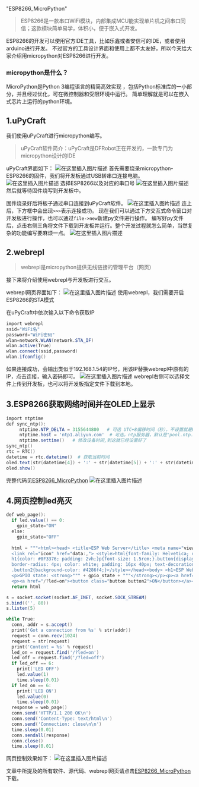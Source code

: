 "ESP8266_MicroPython" 
> ESP8266是一款串口WiFi模块，内部集成MCU能实现单片机之间串口同信；这款模块简单易学，体积小，便于嵌入式开发。

ESP8266的开发可以使用官方IDE工具，比如乐鑫或者安信可的IDE，或者使用arduino进行开发。
不过官方的工具设计界面和使用上都不太友好，所以今天给大家介绍用micropython对ESP8266进行开发。
### micropython是什么？
MicroPython是Python 3编程语言的精简高效实现 ，包括Python标准库的一小部分，并且经过优化，可在微控制器和受限环境中运行。
简单理解就是可以在嵌入式芯片上运行的python环境。
## 1.uPyCraft
我们使用uPyCraft进行micropython编写。

> uPyCraft软件简介：uPyCraft是DFRobot正在开发的，一款专门为micropython设计的IDE

uPyCraft界面如下：
![在这里插入图片描述](https://img-blog.csdnimg.cn/20210430231247903.png?x-oss-process=image/watermark,type_ZmFuZ3poZW5naGVpdGk,shadow_10,text_aHR0cHM6Ly9ibG9nLmNzZG4ubmV0L3dlaXhpbl80NDI0ODkwOQ==,size_16,color_FFFFFF,t_70)
首先需要烧录micropython-ESP8266的固件，我们将开发板通过USB转串口连接电脑。
![在这里插入图片描述](https://img-blog.csdnimg.cn/20210430231430808.png?x-oss-process=image/watermark,type_ZmFuZ3poZW5naGVpdGk,shadow_10,text_aHR0cHM6Ly9ibG9nLmNzZG4ubmV0L3dlaXhpbl80NDI0ODkwOQ==,size_16,color_FFFFFF,t_70)
选择ESP8266以及对应的串口号
![在这里插入图片描述](https://img-blog.csdnimg.cn/20210430231644578.png?x-oss-process=image/watermark,type_ZmFuZ3poZW5naGVpdGk,shadow_10,text_aHR0cHM6Ly9ibG9nLmNzZG4ubmV0L3dlaXhpbl80NDI0ODkwOQ==,size_16,color_FFFFFF,t_70)
然后就等待固件烧写到开发板中。

固件烧录好后将板子通过串口连接到uPyCraft软件。
![在这里插入图片描述](https://img-blog.csdnimg.cn/2021043023183616.png?x-oss-process=image/watermark,type_ZmFuZ3poZW5naGVpdGk,shadow_10,text_aHR0cHM6Ly9ibG9nLmNzZG4ubmV0L3dlaXhpbl80NDI0ODkwOQ==,size_16,color_FFFFFF,t_70)
连上后，下方框中会出现```>>>```表示连接成功。
现在我们可以通过下方交互式命令窗口对开发板进行操作，也可以通过```file->new```新建py文件进行操作。
编写好py文件后，点击右侧三角将文件下载到开发板并运行。整个开发过程就怎么简单，当然复杂的功能编写要麻烦一点。
![在这里插入图片描述](https://img-blog.csdnimg.cn/20210430232530848.png?x-oss-process=image/watermark,type_ZmFuZ3poZW5naGVpdGk,shadow_10,text_aHR0cHM6Ly9ibG9nLmNzZG4ubmV0L3dlaXhpbl80NDI0ODkwOQ==,size_16,color_FFFFFF,t_70)




## 2.webrepl

> webrepl是micropython提供无线链接的管理平台（网页）

接下来将介绍使用webrepl与开发板进行交互。

webrepl网页界面如下：
![在这里插入图片描述](https://img-blog.csdnimg.cn/20210430225954901.png?x-oss-process=image/watermark,type_ZmFuZ3poZW5naGVpdGk,shadow_10,text_aHR0cHM6Ly9ibG9nLmNzZG4ubmV0L3dlaXhpbl80NDI0ODkwOQ==,size_16,color_FFFFFF,t_70)
使用webrepl，我们需要开启ESP8266的STA模式

在uPyCraft中依次输入以下命令获取IP
```powershell
import webrepl
ssid="WiFi名"
password="WiFi密码"
wlan=network.WLAN(network.STA_IF)
wlan.active(True)                                     
wlan.connect(ssid,password)
wlan.ifconfig()
```
如果连接成功，会输出类似于192.168.1.54的IP号，用该IP替换webrepl中原有的IP，点击连接，输入密码即可。
![在这里插入图片描述](https://img-blog.csdnimg.cn/2021043023412698.png?x-oss-process=image/watermark,type_ZmFuZ3poZW5naGVpdGk,shadow_10,text_aHR0cHM6Ly9ibG9nLmNzZG4ubmV0L3dlaXhpbl80NDI0ODkwOQ==,size_16,color_FFFFFF,t_70)
webrepl右侧可以选择文件上传到开发板，也可以将开发板指定文件下载到本地。
## 3.ESP8266获取网络时间并在OLED上显示

```powershell
import ntptime
def sync_ntp():
     ntptime.NTP_DELTA = 3155644800   # 可选 UTC+8偏移时间（秒），不设置就是UTC0
     ntptime.host = 'ntp1.aliyun.com'  # 可选，ntp服务器，默认是"pool.ntp.org"
     ntptime.settime()   # 修改设备时间,到这就已经设置好了
sync_ntp()
rtc = RTC()
datetime = rtc.datetime()  # 获取当前时间
oled.text(str(datetime[4]) + ':' + str(datetime[5]) + ':' + str(datetime[6]), 30, 25)#hour #minue #second
oled.show()
```
完整代码见[ESP8266_MicroPython](https://download.csdn.net/download/weixin_44248909/18282094)
![在这里插入图片描述](https://img-blog.csdnimg.cn/20210502143237256.png?x-oss-process=image/watermark,type_ZmFuZ3poZW5naGVpdGk,shadow_10,text_aHR0cHM6Ly9ibG9nLmNzZG4ubmV0L3dlaXhpbl80NDI0ODkwOQ==,size_16,color_FFFFFF,t_70)
## 4.网页控制led亮灭

```powershell
def web_page():
  if led.value() == 0:
    gpio_state="ON"
  else:
    gpio_state="OFF"
  
  html = """<html><head> <title>ESP Web Server</title> <meta name="viewport" content="width=device-width, initial-scale=1">
  <link rel="icon" href="data:,"> <style>html{font-family: Helvetica; display:inline-block; margin: 0px auto; text-align: center;}
  h1{color: #0F3376; padding: 2vh;}p{font-size: 1.5rem;}.button{display: inline-block; background-color: #e7bd3b; border: none; 
  border-radius: 4px; color: white; padding: 16px 40px; text-decoration: none; font-size: 30px; margin: 2px; cursor: pointer;}
  .button2{background-color: #4286f4;}</style></head><body> <h1>ESP Web Server</h1> 
  <p>GPIO state: <strong>""" + gpio_state + """</strong></p><p><a href="/?led=off"><button class="button">OFF</button></a></p>
  <p><a href="/?led=on"><button class="button button2">ON</button></a></p></body></html>"""
  return html

s = socket.socket(socket.AF_INET, socket.SOCK_STREAM)
s.bind(('', 80))
s.listen(5)

while True:
  conn, addr = s.accept()
  print('Got a connection from %s' % str(addr))
  request = conn.recv(1024)
  request = str(request)
  print('Content = %s' % request)
  led_on = request.find('/?led=on')
  led_off = request.find('/?led=off')
  if led_off == 6:
    print('LED OFF')
    led.value(1)
    time.sleep(0.01)
  if led_on == 6:
    print('LED ON')
    led.value(0)
    time.sleep(0.01)
  response = web_page()
  conn.send('HTTP/1.1 200 OK\n')
  conn.send('Content-Type: text/html\n')
  conn.send('Connection: close\n\n')
  time.sleep(0.01)
  conn.sendall(response)
  conn.close()
  time.sleep(0.01)
```
网页控制效果如下：
![在这里插入图片描述](https://img-blog.csdnimg.cn/2021050214404387.png?x-oss-process=image/watermark,type_ZmFuZ3poZW5naGVpdGk,shadow_10,text_aHR0cHM6Ly9ibG9nLmNzZG4ubmV0L3dlaXhpbl80NDI0ODkwOQ==,size_16,color_FFFFFF,t_70)

文章中所提及的所有软件、源代码、webrepl网页请点击[ESP8266_MicroPython](https://download.csdn.net/download/weixin_44248909/18282094)下载。
